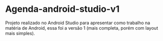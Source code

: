 # Agenda-android-studio-v1

Projeto realizado no Android Studio para apresentar como trabalho na matéria de Android, essa foi a versão 1 (mais completa, porém com layout mais simples).
